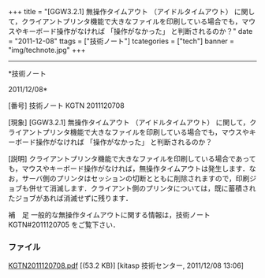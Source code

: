 ﻿+++
title = "[GGW3.2.1] 無操作タイムアウト （アイドルタイムアウト） に関して，クライアントプリンタ機能で大きなファイルを印刷している場合でも，マウスやキーボード操作がなければ 「操作がなかった」 と判断されるのか？"
date = "2011-12-08"
ttags = ["技術ノート"]
tcategories = ["tech"]
banner = "img/technote.jpg"
+++

-----------------------------------------------------------------------------------------------------------------------------

*技術ノート

2011/12/08*


[番号]
技術ノート KGTN 2011120708

[現象]
[GGW3.2.1] 無操作タイムアウト （アイドルタイムアウト）
に関して，クライアントプリンタ機能で大きなファイルを印刷している場合でも，マウスやキーボード操作がなければ
「操作がなかった」 と判断されるのか？

[説明]
クライアントプリンタ機能で大きなファイルを印刷している場合であっても，マウスやキーボード操作がなければ，無操作タイムアウトは発生します．なお，サーバ側のプリンタはセッションの切断とともに削除されますので，印刷ジョブも併せて消滅します．クライアント側のプリンタについては，既に蓄積されたジョブがあれば消滅せずに残ります．

補　足
一般的な無操作タイムアウトに関する情報は，技術ノート KGTN#2011120705
をご覧下さい．


### ファイル

 
 


[KGTN2011120708.pdf](http://techreport.kitasp.net/attachments/download/735/KGTN2011120708.pdf)
 [(53.2 KB)] [kitasp 技術センター, 2011/12/08
13:06]


 


 

